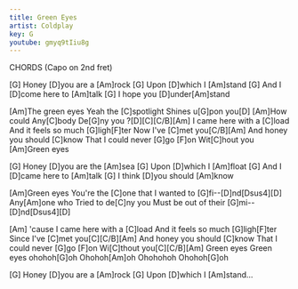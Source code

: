 ```yaml
---
title: Green Eyes
artist: Coldplay
key: G
youtube: gmyq9tIiu8g
---
```


CHORDS (Capo on 2nd fret)

[G]  Honey [D]you are a [Am]rock
[G]  Upon [D]which I [Am]stand
[G]  And I [D]come here to [Am]talk
[G]  I hope you [D]under[Am]stand

[Am]The green eyes
Yeah the [C]spotlight
Shines u[G]pon you[D]
[Am]How could
Any[C]body
De[G]ny you ?[D][C][C/B][Am]
I came here with a [C]load
And it feels so much [G]ligh[F]ter
Now I've [C]met you[C/B][Am]
And honey you should [C]know
That I could never [G]go [F]on
Wit[C]hout you
[Am]Green eyes

[G]  Honey [D]you are the [Am]sea
[G]  Upon [D]which I [Am]float
[G]  And I [D]came here to [Am]talk
[G]  I think [D]you should [Am]know

[Am]Green eyes
You're the [C]one that
I wanted to [G]fi--[D]nd[Dsus4][D]
Any[Am]one who
Tried to de[C]ny you
Must be out of their [G]mi--[D]nd[Dsus4][D]

[Am]   'cause I came here with a [C]load
And it feels so much [G]ligh[F]ter
Since I've [C]met you[C][C/B][Am]
And honey you should [C]know
That I could never [G]go [F]on
Wi[C]thout you[C][C/B][Am]
Green eyes
Green eyes ohohoh[G]oh
Ohohoh[Am]oh
Ohohohoh
Ohohoh[G]oh

[G]  Honey [D]you are a [Am]rock
[G]  Upon [D]which I [Am]stand...
